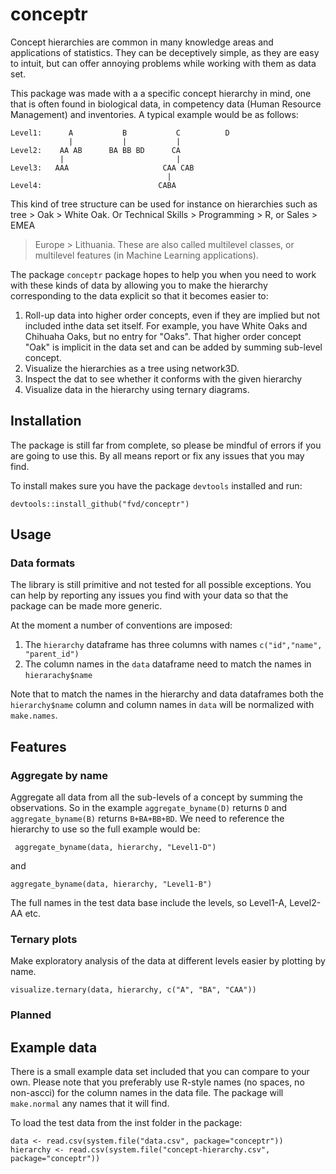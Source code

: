 # conceptr
Concept hierarchies are common in many knowledge areas and applications
of statistics. They can be deceptively simple, as they are easy to intuit, but can offer annoying problems while working with them as data set. 

This package was made with a a specific concept hierarchy in mind, one that is
often found in biological data, in competency data (Human Resource Management)
and inventories. A typical example would be as follows:

    Level1:      A           B           C          D
                 |           |           |     
    Level2:    AA AB      BA BB BD      CA    
               |                         |
    Level3:   AAA                     CAA CAB
                                       |
    Level4:                          CABA

This kind of tree structure can be used for instance on hierarchies such as
tree > Oak > White Oak. Or Technical Skills > Programming > R, or Sales > EMEA
> Europe > Lithuania. These are also called multilevel classes, or multilevel
features (in Machine Learning applications). 

The package `conceptr` package hopes to help you when you need to work with
these kinds of data by allowing you to make the hierarchy corresponding to the
data explicit so that it becomes easier to:

1. Roll-up data into higher order concepts, even if they are implied but not
   included inthe data set itself. For example, you have White Oaks and
   Chihuaha Oaks, but no entry for "Oaks". That higher order concept "Oak" is
   implicit in the data set and can be added by summing sub-level concept.
2. Visualize the hierarchies as a tree using network3D.
3. Inspect the dat to see whether it conforms with the given hierarchy
4. Visualize data in the hierarchy using ternary diagrams.

## Installation
The package is still far from complete, so please be mindful of errors if you
are going to use this. By all means report or fix any issues that you may find.

To install makes sure you have the package `devtools` installed and run:

    devtools::install_github("fvd/conceptr")

## Usage
### Data formats
The library is still primitive and not tested for all possible exceptions. You
can help by reporting any issues you find with your data so that the package
can be made more generic.

At the moment a number of conventions are imposed:

1. The `hierarchy` dataframe has three columns with names `c("id","name",
   "parent_id")`
1. The column names in the `data` dataframe need to match the names in
   `hierarachy$name` 

Note that to match the names in the hierarchy and data dataframes both the
`hierarchy$name` column and column names in `data` will be normalized with
`make.names`.


## Features
### Aggregate by name
Aggregate all data from all the sub-levels of a concept by summing the
observations. So in the example `aggregate_byname(D)` returns `D` and
`aggregate_byname(B)` returns `B+BA+BB+BD`. We need to reference the hierarchy
to use so the full example would be:

     aggregate_byname(data, hierarchy, "Level1-D")
 
and

    aggregate_byname(data, hierarchy, "Level1-B")

The full names in the test data base include the levels, so Level1-A, Level2-AA
etc.

### Ternary plots
Make exploratory analysis of the data at different levels easier by plotting by
name. 

    visualize.ternary(data, hierarchy, c("A", "BA", "CAA"))
 
### Planned 

## Example data
There is a small example data set included that you can compare to your own.
Please note that you preferably use R-style names (no spaces, no non-ascci) for
the column names in the data file. The package will `make.normal` any names
that it will find.

To load the test data from the inst folder in the package:

    data <- read.csv(system.file("data.csv", package="conceptr"))
    hierarchy <- read.csv(system.file("concept-hierarchy.csv", package="conceptr"))
 
